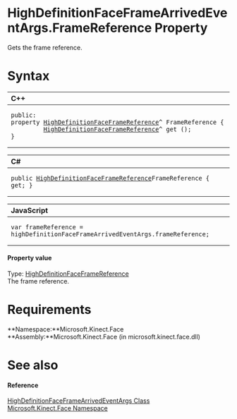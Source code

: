 HighDefinitionFaceFrameArrivedEventArgs.FrameReference Property  
===============================================================  

Gets the frame reference. <span id="syntaxSection"></span>

Syntax  
======  

<table>
<colgroup>
<col width="100%" />
</colgroup>
<thead>
<tr class="header">
<th align="left">C++</th>
</tr>
</thead>
<tbody>
<tr class="odd">
<td align="left"><pre><code>public:  
property <a href="../../HighDefinitionFaceFrameR.md">HighDefinitionFaceFrameReference</a>^ FrameReference {  
         <a href="../../HighDefinitionFaceFrameR.md">HighDefinitionFaceFrameReference</a>^ get ();  
}</code></pre></td>
</tr>
</tbody>
</table>

<table>
<colgroup>
<col width="100%" />
</colgroup>
<thead>
<tr class="header">
<th align="left">C#</th>
</tr>
</thead>
<tbody>
<tr class="odd">
<td align="left"><pre><code>public <a href="../../HighDefinitionFaceFrameR.md">HighDefinitionFaceFrameReference</a>FrameReference { get; }</code></pre></td>
</tr>
</tbody>
</table>

<table>
<colgroup>
<col width="100%" />
</colgroup>
<thead>
<tr class="header">
<th align="left">JavaScript</th>
</tr>
</thead>
<tbody>
<tr class="odd">
<td align="left"><pre><code>var frameReference = highDefinitionFaceFrameArrivedEventArgs.frameReference;</code></pre></td>
</tr>
</tbody>
</table>

<span id="ID4ER"></span>
#### Property value  

Type: [HighDefinitionFaceFrameReference](../../HighDefinitionFaceFrameR.md)  
The frame reference.  

<span id="requirements"></span>

Requirements  
============  

**Namespace:**Microsoft.Kinect.Face  
**Assembly:**Microsoft.Kinect.Face (in microsoft.kinect.face.dll)  

<span id="ID4E3"></span>

See also  
========  

<span id="ID4E5"></span>
#### Reference  

[HighDefinitionFaceFrameArrivedEventArgs Class](../../HighDefinitionFaceFrameA.md)  
 [Microsoft.Kinect.Face Namespace](../../../Kinect.Face.md)  



<!--Please do not edit the data in the comment block below.-->
<!--
TOCTitle : FrameReference Property
RLTitle : HighDefinitionFaceFrameArrivedEventArgs.FrameReference Property
KeywordK : FrameReference property
KeywordK : HighDefinitionFaceFrameArrivedEventArgs.FrameReference property
KeywordF : Microsoft.Kinect.Face.HighDefinitionFaceFrameArrivedEventArgs.FrameReference
KeywordF : HighDefinitionFaceFrameArrivedEventArgs.FrameReference
KeywordF : FrameReference
KeywordF : Microsoft.Kinect.Face.HighDefinitionFaceFrameArrivedEventArgs.FrameReference
KeywordA : P:Microsoft.Kinect.Face.HighDefinitionFaceFrameArrivedEventArgs.FrameReference
AssetID : P:Microsoft.Kinect.Face.HighDefinitionFaceFrameArrivedEventArgs.FrameReference
Locale : en-us
CommunityContent : 1
APIType : Managed
APILocation : microsoft.kinect.face.dll
APIName : Microsoft.Kinect.Face.HighDefinitionFaceFrameArrivedEventArgs.FrameReference
TargetOS : Windows
TopicType : kbSyntax
DevLang : VB
DevLang : CSharp
DevLang : JavaScript
DevLang : C++
DocSet : K4Wv2
ProjType : K4Wv2Proj
Technology : Kinect for Windows
Product : Kinect for Windows SDK v2
productversion : 20
-->
